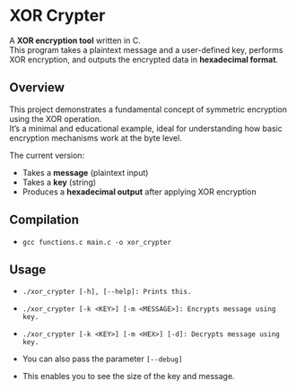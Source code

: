 # XOR Crypter

A **XOR encryption tool** written in C.  
This program takes a plaintext message and a user-defined key, performs XOR encryption, and outputs the encrypted data in **hexadecimal format**.

## Overview

This project demonstrates a fundamental concept of symmetric encryption using the XOR operation.  
It’s a minimal and educational example, ideal for understanding how basic encryption mechanisms work at the byte level.

The current version:
- Takes a **message** (plaintext input)
- Takes a **key** (string)
- Produces a **hexadecimal output** after applying XOR encryption

## Compilation

- `gcc functions.c main.c -o xor_crypter`

## Usage

- `./xor_crypter [-h], [--help]: Prints this.`
- `./xor_crypter [-k <KEY>] [-m <MESSAGE>]: Encrypts message using key.`
- `./xor_crypter [-k <KEY>] [-m <HEX>] [-d]: Decrypts message using key.`

- You can also pass the parameter `[--debug]`
- This enables you to see the size of the key and message.

